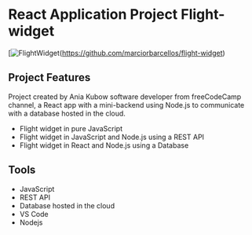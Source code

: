 # React Application Project Flight-widget

[![FlightWidget](https://raw.githubusercontent.com/marciorbarcellos/flight-widget/main/public/Flight_widget.gif])(https://github.com/marciorbarcellos/flight-widget)

## Project Features
Project created by Ania Kubow software developer from freeCodeCamp channel, a React app with a mini-backend using Node.js to communicate with a database hosted in the cloud.

- Flight widget in pure JavaScript
- Flight widget in JavaScript and Node.js using a REST API
- Flight widget in React and Node.js using a Database

## Tools
- JavaScript
- REST API
- Database hosted in the cloud
- VS Code
- Nodejs

<br />
